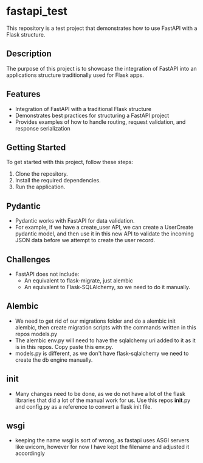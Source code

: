 # fastapi_test

This repository is a test project that demonstrates how to use FastAPI with a Flask structure.

## Description

The purpose of this project is to showcase the integration of FastAPI into an applications structure traditionally used for Flask apps.

## Features

- Integration of FastAPI with a traditional Flask structure
- Demonstrates best practices for structuring a FastAPI project
- Provides examples of how to handle routing, request validation, and response serialization

## Getting Started

To get started with this project, follow these steps:

1. Clone the repository.
2. Install the required dependencies.
3. Run the application.

## Pydantic

- Pydantic works with FastAPI for data validation.
- For example, if we have a create_user API, we can create a UserCreate pydantic model, and then use it in this new API to validate the incoming JSON data before we attempt to create the user record.

## Challenges

- FastAPI does not include:
  - An equivalent to flask-migrate, just alembic
  - An equivalent to Flask-SQLAlchemy, so we need to do it manually.

## Alembic

- We need to get rid of our migrations folder and do a alembic init alembic, then create migration scripts with the commands written in this repos models.py
- The alembic env.py will need to have the sqlalchemy uri added to it as it is in this repos. Copy paste this env.py.
- models.py is different, as we don't have flask-sqlalchemy we need to create the db engine manually.

## init

- Many changes need to be done, as we do not have a lot of the flask libraries that did a lot of the manual work for us. Use this repos __init__.py and config.py as a reference to convert a flask init file.

## wsgi

- keeping the name wsgi is sort of wrong, as fastapi uses ASGI servers like uvicorn, however for now I have kept the filename and adjusted it accordingly
